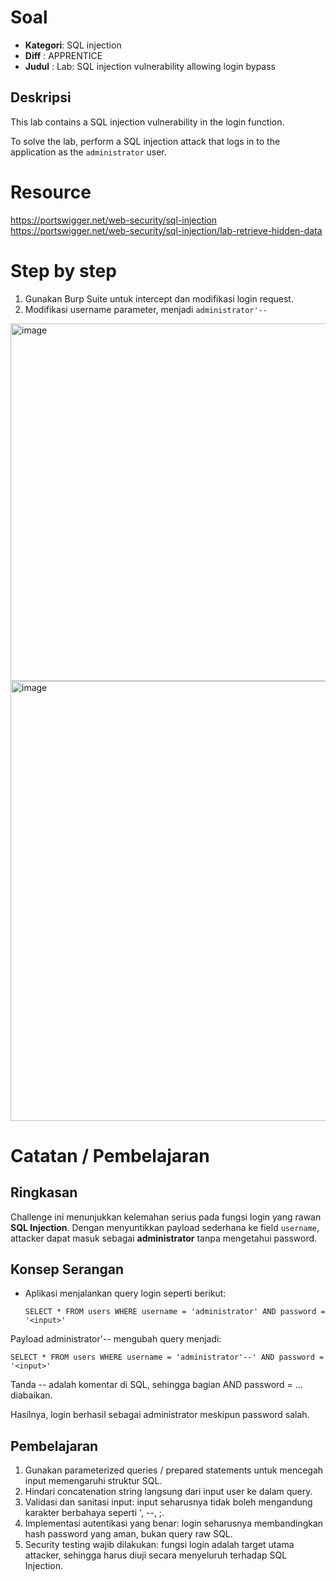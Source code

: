 # Soal

- **Kategori**: SQL injection
- **Diff**    : APPRENTICE  
- **Judul**   : Lab: SQL injection vulnerability allowing login bypass

## Deskripsi 
This lab contains a SQL injection vulnerability in the login function.

To solve the lab, perform a SQL injection attack that logs in to the application as the `administrator` user.

# Resource
https://portswigger.net/web-security/sql-injection <br/>
[https://portswigger.net/web-security/sql-injection/lab-retrieve-hidden-data
](https://portswigger.net/web-security/sql-injection/lab-login-bypass)
# Step by step

1. Gunakan Burp Suite untuk intercept dan modifikasi login request.
2. Modifikasi username parameter, menjadi `administrator'--`
<img width="718" height="572" alt="image" src="https://github.com/user-attachments/assets/1c030a43-8682-4e56-9ac1-fb3bd1e87313" />


<img width="1918" height="704" alt="image" src="https://github.com/user-attachments/assets/ff8cdcbf-faa4-4f3a-8e63-7d7c678d6d23" />

# Catatan / Pembelajaran

## Ringkasan
Challenge ini menunjukkan kelemahan serius pada fungsi login yang rawan **SQL Injection**. Dengan menyuntikkan payload sederhana ke field `username`, attacker dapat masuk sebagai **administrator** tanpa mengetahui password.

## Konsep Serangan
- Aplikasi menjalankan query login seperti berikut:
  ```
  SELECT * FROM users WHERE username = 'administrator' AND password = '<input>'

  ```
Payload administrator'-- mengubah query menjadi:

```
SELECT * FROM users WHERE username = 'administrator'--' AND password = '<input>'
```
Tanda -- adalah komentar di SQL, sehingga bagian AND password = ... diabaikan.


Hasilnya, login berhasil sebagai administrator meskipun password salah.

## Pembelajaran
1. Gunakan parameterized queries / prepared statements untuk mencegah input memengaruhi struktur SQL.
2. Hindari concatenation string langsung dari input user ke dalam query.
3. Validasi dan sanitasi input: input seharusnya tidak boleh mengandung karakter berbahaya seperti ', --, ;.
4. Implementasi autentikasi yang benar: login seharusnya membandingkan hash password yang aman, bukan query raw SQL.
5. Security testing wajib dilakukan: fungsi login adalah target utama attacker, sehingga harus diuji secara menyeluruh terhadap SQL Injection.




